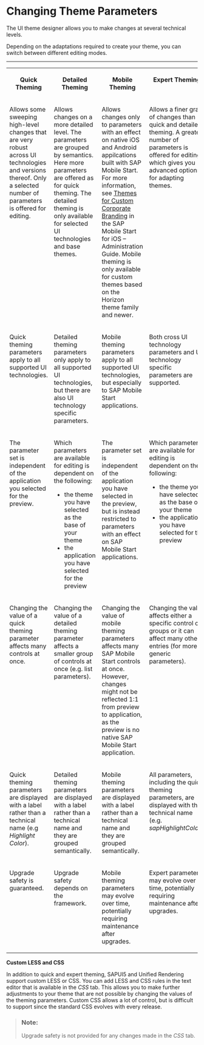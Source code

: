 <!-- loio0d328f8ccef64def9f6cbba5e445870a -->

# Changing Theme Parameters

The UI theme designer allows you to make changes at several technical levels.

Depending on the adaptations required to create your theme, you can switch between different editing modes.

****


<table>
<tr>
<th valign="top">

Quick Theming

</th>
<th valign="top">

Detailed Theming

</th>
<th valign="top">

Mobile Theming

</th>
<th valign="top">

Expert Theming

</th>
</tr>
<tr>
<td valign="top">

Allows some sweeping high-level changes that are very robust across UI technologies and versions thereof. Only a selected number of parameters is offered for editing.

</td>
<td valign="top">

Allows changes on a more detailed level. The parameters are grouped by semantics. Here more parameters are offered as for quick theming. The detailed theming is only available for selected UI technologies and base themes.

</td>
<td valign="top">

Allows changes only to parameters with an effect on native iOS and Android appilcations built with SAP Mobile Start. For more information, see [Themes for Custom Corporate Branding](https://help.sap.com/docs/SAP_MOBILE_START/386859cc981742f3b6bb31f7e0d8a168/ca3c655f811e415e862298575a003608.html) in the SAP Mobile Start for iOS – Administration Guide. Mobile theming is only available for custom themes based on the Horizon theme family and newer.

</td>
<td valign="top">

Allows a finer grain of changes than quick and detailed theming. A greater number of parameters is offered for editing, which gives you advanced options for adapting themes.

</td>
</tr>
<tr>
<td valign="top">

Quick theming parameters apply to all supported UI technologies.

</td>
<td valign="top">

Detailed theming parameters only apply to all supported UI technologies, but there are also UI technology specific parameters.

</td>
<td valign="top">

Mobile theming parameters apply to all supported UI technologies, but especially to SAP Mobile Start applications.

</td>
<td valign="top">

Both cross UI technology parameters and UI technology specific parameters are supported.

</td>
</tr>
<tr>
<td valign="top">

The parameter set is independent of the application you selected for the preview.

</td>
<td valign="top">

Which parameters are available for editing is dependent on the following:

-   the theme you have selected as the base of your theme
-   the application you have selected for the preview



</td>
<td valign="top">

The parameter set is independent of the application you have selected in the preview, but is instead restricted to parameters with an effect on SAP Mobile Start applications.

</td>
<td valign="top">

Which parameters are available for editing is dependent on the following:

-   the theme you have selected as the base of your theme
-   the application you have selected for the preview



</td>
</tr>
<tr>
<td valign="top">

Changing the value of a quick theming parameter affects many controls at once.

</td>
<td valign="top">

Changing the value of a detailed theming parameter affects a smaller group of controls at once \(e.g. list parameters\).

</td>
<td valign="top">

Changing the value of mobile theming parameters affects many SAP Mobile Start controls at once. However, changes might not be reflected 1:1 from preview to application, as the preview is no native SAP Mobile Start application.

</td>
<td valign="top">

Changing the value affects either a specific control or groups or it can affect many other entries \(for more generic parameters\).

</td>
</tr>
<tr>
<td valign="top">

Quick theming parameters are displayed with a label rather than a technical name \(e.g *Highlight Color*\).

</td>
<td valign="top">

Detailed theming parameters are displayed with a label rather than a technical name and they are grouped semantically.

</td>
<td valign="top">

Mobile theming parameters are displayed with a label rather than a technical name and they are grouped semantically.

</td>
<td valign="top">

All parameters, including the quick theming parameters, are displayed with their technical name \(e.g. *sapHighlightColor*\).

</td>
</tr>
<tr>
<td valign="top">

Upgrade safety is guaranteed.

</td>
<td valign="top">

Upgrade safety depends on the framework.

</td>
<td valign="top">

Mobile theming parameters may evolve over time, potentially requiring maintenance after upgrades.

</td>
<td valign="top">

Expert parameters may evolve over time, potentially requiring maintenance after upgrades.

</td>
</tr>
</table>

**Custom LESS and CSS**

In addition to quick and expert theming, SAPUI5 and Unified Rendering support custom LESS or CSS. You can add LESS and CSS rules in the text editor that is available in the *CSS* tab. This allows you to make further adjustments to your theme that are not possible by changing the values of the theming parameters. Custom CSS allows a lot of control, but is difficult to support since the standard CSS evolves with every release.

> ### Note:  
> Upgrade safety is not provided for any changes made in the *CSS* tab.

